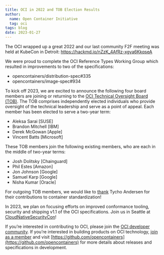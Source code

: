 ```yaml
---
title: OCI in 2022 and TOB Election Results
author:
  name: Open Container Initiative
  tag: oci
tags: blog
date: 2023-01-27
---
```


The OCI wrapped up a great 2022 and our last community F2F meeting was held at KubeCon in Detroit: https://hackmd.io/nZzK_4AfRz-xgya6KkqseA 

We were proud to complete the OCI Reference Types Working Group which resulted in improvements to two of the specifications:

* opencontainers/distribution-spec#335
* opencontainers/image-spec#934

To kick off 2023, we are excited to announce the following four board members are joining or returning to the [OCI Technical Oversight Board (TOB)](https://opencontainers.org/about/tob). The TOB comprises independently elected individuals who provide oversight of the technical leadership and serve as a point of appeal. Each member has been elected to serve a two-year term:

* Aleksa Sarai [SUSE]
* Brandon Mitchell [IBM]
* Derek McGowan [Apple]
* Vincent Batts [Microsoft]

These TOB members join the following existing members, who are each in the middle of two-year terms:

* Josh Dolitsky [Chainguard]
* Phil Estes [Amazon]
* Jon Johnson [Google]
* Samuel Karp [Google]
* Nisha Kumar [Oracle]

For outgoing TOB members, we would like to [thank](https://github.com/opencontainers/tob/blob/main/EMERITUS.md) Tycho Andersen for their contributions to container standardization!

In 2023, we plan on focusing efforts on improved conformance tooling, security and shipping v1.1 of the OCI specifications. Join us in Seattle at [CloudNativeSecurityCon](https://events.linuxfoundation.org/cloudnativesecuritycon-north-america/)! 

If you’re interested in contributing to OCI, please join the [OCI developer community](https://opencontainers.org/community). If you’re interested in building products on OCI technology, [join as a member](https://opencontainers.org/join) and visit [https://github.com/opencontainers](https://github.com/opencontainers) for more details about releases and specifications in development.
